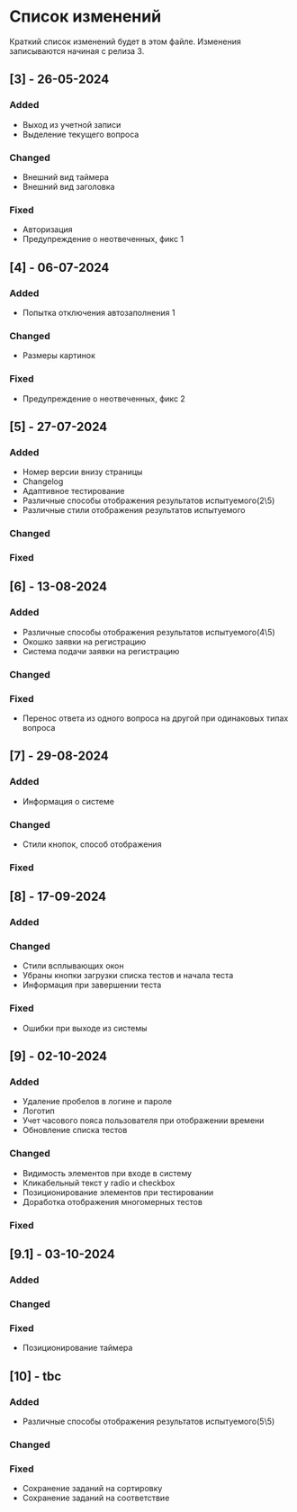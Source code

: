 
# Список изменений
Краткий список изменений будет в этом файле. Изменения записываются начиная с релиза 3.

## [3] - 26-05-2024

### Added

- Выход из учетной записи
- Выделение текущего вопроса

### Changed

- Внешний вид таймера
- Внешний вид заголовка

### Fixed

- Авторизация
- Предупреждение о неотвеченных, фикс 1

## [4] - 06-07-2024

### Added

- Попытка отключения автозаполнения 1

### Changed

- Размеры картинок

### Fixed

- Предупреждение о неотвеченных, фикс 2

## [5] - 27-07-2024

### Added

- Номер версии внизу страницы
- Changelog
- Адаптивное тестирование
- Различные способы отображения результатов испытуемого(2\5)
- Различные стили отображения результатов испытуемого

### Changed

### Fixed

## [6] - 13-08-2024

### Added

- Различные способы отображения результатов испытуемого(4\5)
- Окошко заявки на регистрацию
- Система подачи заявки на регистрацию

### Changed

### Fixed

- Перенос ответа из одного вопроса на другой при одинаковых типах вопроса

## [7] - 29-08-2024

### Added

- Информация о системе

### Changed

- Стили кнопок, способ отображения

### Fixed

## [8] - 17-09-2024

### Added

### Changed

- Стили всплывающих окон
- Убраны кнопки загрузки списка тестов и начала теста
- Информация при завершении теста

### Fixed

- Ошибки при выходе из системы

## [9] - 02-10-2024

### Added

- Удаление пробелов в логине и пароле
- Логотип
- Учет часового пояса пользователя при отображении времени
- Обновление списка тестов

### Changed

- Видимость элементов при входе в систему
- Кликабельный текст у radio и checkbox
- Позиционирование элементов при тестировании
- Доработка отображения многомерных тестов

### Fixed

## [9.1] - 03-10-2024

### Added

### Changed

### Fixed

- Позиционирование таймера

## [10] - tbc

### Added

- Различные способы отображения результатов испытуемого(5\5)

### Changed

### Fixed

- Сохранение заданий на сортировку
- Сохранение заданий на соответствие